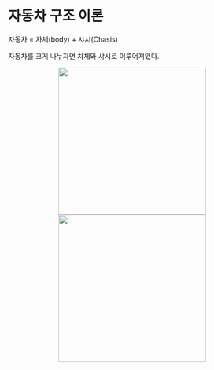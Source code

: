 # 자동차 구조 이론

자동차 = 차체(body) + 샤시(Chasis)

자동차를 크게 나누자면 차체와 샤시로 이루어져있다.

<center><img src="https://github.com/lkeonwoo94/Automotive-Engineering/blob/master/%EC%9E%90%EB%8F%99%EC%B0%A8%20%EA%B5%AC%EC%A1%B0%20%EC%9D%B4%EB%A1%A0/img/%EC%B0%A8%EB%9F%89-%EB%B0%94%EB%94%94%20%EC%83%A4%EC%8B%9C.jpg" width="300" height="300"></center>

<center><img src="https://github.com/lkeonwoo94/Automotive-Engineering/blob/master/%EC%9E%90%EB%8F%99%EC%B0%A8%20%EA%B5%AC%EC%A1%B0%20%EC%9D%B4%EB%A1%A0/img/%EC%B0%A8%EB%9F%89-%EB%9E%8D%EC%8A%A4%ED%84%B0%20%EB%B9%84%EC%9C%A0.jpg" width="300" height="300"></center>


